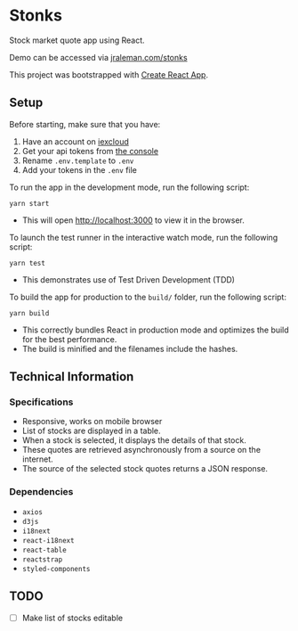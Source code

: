# Stonks

Stock market quote app using React.

Demo can be accessed via [jraleman.com/stonks](https://jraleman.com/stonks)

This project was bootstrapped with [Create React App](https://github.com/facebook/create-react-app).

## Setup

Before starting, make sure that you have:

1. Have an account on [iexcloud](https://iexcloud.io/)
2. Get your api tokens from [the console](https://iexcloud.io/console/tokens)
3. Rename `.env.template` to `.env`
4. Add your tokens in the `.env` file

To run the app in the development mode, run the following script:

```
yarn start
```

- This will open [http://localhost:3000](http://localhost:3000) to view it in the browser.

To launch the test runner in the interactive watch mode, run the following script:

```
yarn test
```

- This demonstrates use of Test Driven Development (TDD)

To build the app for production to the `build/` folder, run the following script:

```
yarn build
```

- This correctly bundles React in production mode and optimizes the build for the best performance.
- The build is minified and the filenames include the hashes.

## Technical Information

### Specifications

- Responsive, works on mobile browser
- List of stocks are displayed in a table.
- When a stock is selected, it displays the details of that stock.
- These quotes are retrieved asynchronously from a source on the internet.
- The source of the selected stock quotes returns a JSON response.

### Dependencies

- `axios`
- `d3js`
- `i18next`
- `react-i18next`
- `react-table`
- `reactstrap`
- `styled-components`

## TODO

- [ ] Make list of stocks editable
